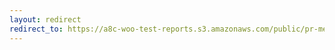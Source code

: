 ```yaml
---
layout: redirect
redirect_to: https://a8c-woo-test-reports.s3.amazonaws.com/public/pr-merge/40156/api/index.html
---
```

